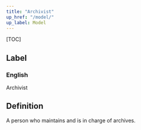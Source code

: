 ```yaml
---
title: "Archivist"
up_href: "/model/"
up_label: Model
---
```


[TOC]

## Label

### English
Archivist


## Definition
A person who maintains and is in charge of archives. 


    
